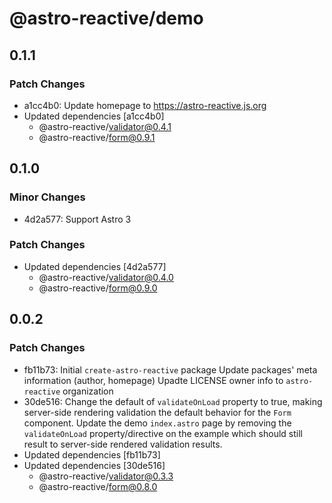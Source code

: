 # @astro-reactive/demo

## 0.1.1

### Patch Changes

- a1cc4b0: Update homepage to https://astro-reactive.js.org
- Updated dependencies [a1cc4b0]
  - @astro-reactive/validator@0.4.1
  - @astro-reactive/form@0.9.1

## 0.1.0

### Minor Changes

- 4d2a577: Support Astro 3

### Patch Changes

- Updated dependencies [4d2a577]
  - @astro-reactive/validator@0.4.0
  - @astro-reactive/form@0.9.0

## 0.0.2

### Patch Changes

- fb11b73: Initial `create-astro-reactive` package
  Update packages' meta information (author, homepage)
  Upadte LICENSE owner info to `astro-reactive` organization
- 30de516: Change the default of `validateOnLoad` property to true, making server-side rendering validation the default behavior for the `Form` component.
  Update the demo `index.astro` page by removing the `validateOnLoad` property/directive on the example which should still result to server-side rendered validation results.
- Updated dependencies [fb11b73]
- Updated dependencies [30de516]
  - @astro-reactive/validator@0.3.3
  - @astro-reactive/form@0.8.0

